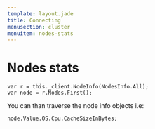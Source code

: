 ```yaml
---
template: layout.jade
title: Connecting
menusection: cluster
menuitem: nodes-stats
---
```



# Nodes stats

	var r = this._client.NodeInfo(NodesInfo.All);
	var node = r.Nodes.First();

You can than traverse the node info objects i.e:

	node.Value.OS.Cpu.CacheSizeInBytes;

